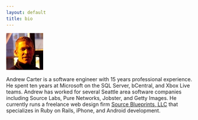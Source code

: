 ```yaml
---
layout: default
title: bio
---
```


<span id="about-portrait"><img src="images/about-portrait.jpg" alt="Portrait of Andrew Carter" /></span>

Andrew Carter is a software engineer with 15 years professional experience. He spent ten years at Microsoft on the SQL Server, bCentral, and Xbox Live teams. Andrew has worked for several Seattle area software companies including Source Labs, Pure Networks, Jobster, and Getty Images. He currently runs a freelance web design firm [Source Blueprints, LLC][sourceblueprints] that specializes in Ruby on Rails, iPhone, and Android development.

[sourceblueprints]: http://sourceblueprints.com